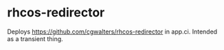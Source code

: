 rhcos-redirector
====

Deploys https://github.com/cgwalters/rhcos-redirector in app.ci.
Intended as a transient thing.
